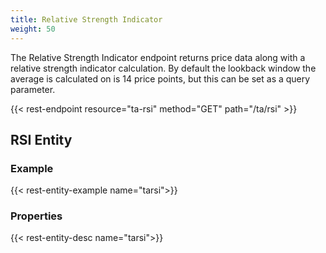 ```yaml
---
title: Relative Strength Indicator
weight: 50
---
```


The Relative Strength Indicator endpoint returns price data along with a relative strength indicator
calculation. By default the lookback window the average is calculated on is 14 price points, but this can be set as a 
query parameter.

{{< rest-endpoint resource="ta-rsi" method="GET" path="/ta/rsi" >}}

## RSI Entity

### Example
{{< rest-entity-example name="tarsi">}}

### Properties
{{< rest-entity-desc name="tarsi">}}

